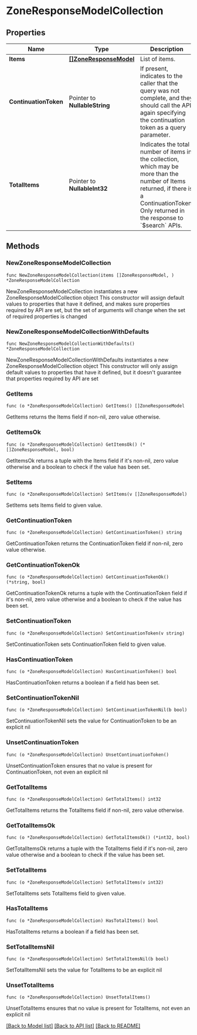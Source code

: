 # ZoneResponseModelCollection

## Properties

Name | Type | Description | Notes
------------ | ------------- | ------------- | -------------
**Items** | [**[]ZoneResponseModel**](ZoneResponseModel.md) | List of items. | 
**ContinuationToken** | Pointer to **NullableString** | If present, indicates to the caller that the query was not complete, and they should call the API again specifying the continuation token as a query parameter. | [optional] 
**TotalItems** | Pointer to **NullableInt32** | Indicates the total number of items in the collection, which may be more than the number of Items returned, if there is a ContinuationToken.  Only returned in the response to &#x60;$search&#x60; APIs. | [optional] 

## Methods

### NewZoneResponseModelCollection

`func NewZoneResponseModelCollection(items []ZoneResponseModel, ) *ZoneResponseModelCollection`

NewZoneResponseModelCollection instantiates a new ZoneResponseModelCollection object
This constructor will assign default values to properties that have it defined,
and makes sure properties required by API are set, but the set of arguments
will change when the set of required properties is changed

### NewZoneResponseModelCollectionWithDefaults

`func NewZoneResponseModelCollectionWithDefaults() *ZoneResponseModelCollection`

NewZoneResponseModelCollectionWithDefaults instantiates a new ZoneResponseModelCollection object
This constructor will only assign default values to properties that have it defined,
but it doesn't guarantee that properties required by API are set

### GetItems

`func (o *ZoneResponseModelCollection) GetItems() []ZoneResponseModel`

GetItems returns the Items field if non-nil, zero value otherwise.

### GetItemsOk

`func (o *ZoneResponseModelCollection) GetItemsOk() (*[]ZoneResponseModel, bool)`

GetItemsOk returns a tuple with the Items field if it's non-nil, zero value otherwise
and a boolean to check if the value has been set.

### SetItems

`func (o *ZoneResponseModelCollection) SetItems(v []ZoneResponseModel)`

SetItems sets Items field to given value.


### GetContinuationToken

`func (o *ZoneResponseModelCollection) GetContinuationToken() string`

GetContinuationToken returns the ContinuationToken field if non-nil, zero value otherwise.

### GetContinuationTokenOk

`func (o *ZoneResponseModelCollection) GetContinuationTokenOk() (*string, bool)`

GetContinuationTokenOk returns a tuple with the ContinuationToken field if it's non-nil, zero value otherwise
and a boolean to check if the value has been set.

### SetContinuationToken

`func (o *ZoneResponseModelCollection) SetContinuationToken(v string)`

SetContinuationToken sets ContinuationToken field to given value.

### HasContinuationToken

`func (o *ZoneResponseModelCollection) HasContinuationToken() bool`

HasContinuationToken returns a boolean if a field has been set.

### SetContinuationTokenNil

`func (o *ZoneResponseModelCollection) SetContinuationTokenNil(b bool)`

 SetContinuationTokenNil sets the value for ContinuationToken to be an explicit nil

### UnsetContinuationToken
`func (o *ZoneResponseModelCollection) UnsetContinuationToken()`

UnsetContinuationToken ensures that no value is present for ContinuationToken, not even an explicit nil
### GetTotalItems

`func (o *ZoneResponseModelCollection) GetTotalItems() int32`

GetTotalItems returns the TotalItems field if non-nil, zero value otherwise.

### GetTotalItemsOk

`func (o *ZoneResponseModelCollection) GetTotalItemsOk() (*int32, bool)`

GetTotalItemsOk returns a tuple with the TotalItems field if it's non-nil, zero value otherwise
and a boolean to check if the value has been set.

### SetTotalItems

`func (o *ZoneResponseModelCollection) SetTotalItems(v int32)`

SetTotalItems sets TotalItems field to given value.

### HasTotalItems

`func (o *ZoneResponseModelCollection) HasTotalItems() bool`

HasTotalItems returns a boolean if a field has been set.

### SetTotalItemsNil

`func (o *ZoneResponseModelCollection) SetTotalItemsNil(b bool)`

 SetTotalItemsNil sets the value for TotalItems to be an explicit nil

### UnsetTotalItems
`func (o *ZoneResponseModelCollection) UnsetTotalItems()`

UnsetTotalItems ensures that no value is present for TotalItems, not even an explicit nil

[[Back to Model list]](../README.md#documentation-for-models) [[Back to API list]](../README.md#documentation-for-api-endpoints) [[Back to README]](../README.md)


